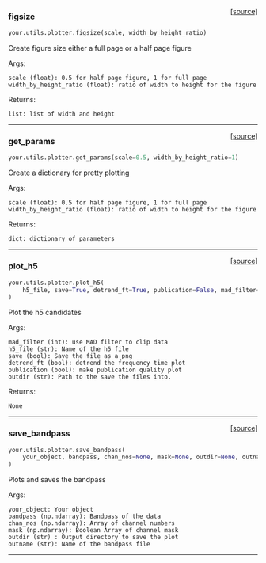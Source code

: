 <span style="float:right;">[[source]](https://github.com/thepetabyteproject/your/blob/master/your/utils/plotter.py#L17)</span>

### figsize


```python
your.utils.plotter.figsize(scale, width_by_height_ratio)
```


Create figure size either a full page or a half page figure

Args: 

    scale (float): 0.5 for half page figure, 1 for full page
    width_by_height_ratio (float): ratio of width to height for the figure

Returns: 

    list: list of width and height


----

<span style="float:right;">[[source]](https://github.com/thepetabyteproject/your/blob/master/your/utils/plotter.py#L39)</span>

### get_params


```python
your.utils.plotter.get_params(scale=0.5, width_by_height_ratio=1)
```


Create a dictionary for pretty plotting

Args: 

    scale (float): 0.5 for half page figure, 1 for full page
    width_by_height_ratio (float): ratio of width to height for the figure

Returns: 

    dict: dictionary of parameters


----

<span style="float:right;">[[source]](https://github.com/thepetabyteproject/your/blob/master/your/utils/plotter.py#L82)</span>

### plot_h5


```python
your.utils.plotter.plot_h5(
    h5_file, save=True, detrend_ft=True, publication=False, mad_filter=False, outdir=None
)
```


Plot the h5 candidates

Args: 

    mad_filter (int): use MAD filter to clip data
    h5_file (str): Name of the h5 file
    save (bool): Save the file as a png
    detrend_ft (bool): detrend the frequency time plot
    publication (bool): make publication quality plot
    outdir (str): Path to the save the files into.

Returns: 

    None


----

<span style="float:right;">[[source]](https://github.com/thepetabyteproject/your/blob/master/your/utils/plotter.py#L197)</span>

### save_bandpass


```python
your.utils.plotter.save_bandpass(
    your_object, bandpass, chan_nos=None, mask=None, outdir=None, outname=None
)
```


Plots and saves the bandpass

Args: 

    your_object: Your object
    bandpass (np.ndarray): Bandpass of the data
    chan_nos (np.ndarray): Array of channel numbers
    mask (np.ndarray): Boolean Array of channel mask
    outdir (str) : Output directory to save the plot
    outname (str): Name of the bandpass file


----

